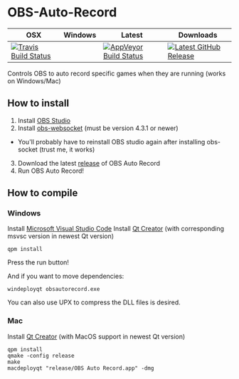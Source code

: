 # OBS-Auto-Record

| OSX | Windows | Latest  | Downloads |
|-----|---------|---------|-----------|
|[![Travis Build Status](https://travis-ci.org/DungFu/OBS-Auto-Record.svg?branch=master)](https://travis-ci.org/DungFu/OBS-Auto-Record)||[![AppVeyor Build Status](https://ci.appveyor.com/api/projects/status/xxe0gbovybndeeyv/branch/master?svg=true)](https://ci.appveyor.com/project/DungFu/obs-auto-record)|[![Latest GitHub Release](https://img.shields.io/github/release/DungFu/OBS-Auto-Record.svg)](https://github.com/DungFu/OBS-Auto-Record/releases/latest)|[![Total Downloads](https://img.shields.io/github/downloads/DungFu/OBS-Auto-Record/total.svg)](https://github.com/DungFu/OBS-Auto-Record/releases/latest)|

Controls OBS to auto record specific games when they are running (works on Windows/Mac)

## How to install
1. Install [OBS Studio](https://obsproject.com/download)
2. Install [obs-websocket](https://github.com/Palakis/obs-websocket/releases) (must be version 4.3.1 or newer)
- You'll probably have to reinstall OBS studio again after installing obs-socket (trust me, it works)
3. Download the latest [release](https://github.com/DungFu/OBS-Auto-Record/releases) of OBS Auto Record
4. Run OBS Auto Record!

## How to compile
### Windows
Install [Microsoft Visual Studio Code](https://code.visualstudio.com/download)
Install [Qt Creator](https://www.qt.io/download) (with corresponding msvsc version in newest Qt version)
```
qpm install
```
Press the run button!

And if you want to move dependencies:
```
windeployqt obsautorecord.exe
```
You can also use UPX to compress the DLL files is desired.
### Mac
Install [Qt Creator](https://www.qt.io/download) (with MacOS support in newest Qt version)

```
qpm install
qmake -config release
make
macdeployqt "release/OBS Auto Record.app" -dmg
```
